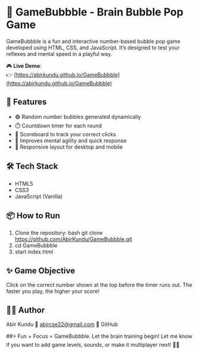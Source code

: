 # 🧠 GameBubbble - Brain Bubble Pop Game

GameBubbble is a fun and interactive number-based bubble pop game developed using HTML, CSS, and JavaScript. It’s designed to test your reflexes and mental speed in a playful way.

🎮 **Live Demo**:  
👉 [https://abirkundu.github.io/GameBubbble](https://abirkundu.github.io/GameBubbble)

## 🚀 Features

- 🟢 Random number bubbles generated dynamically
- ⏱️ Countdown timer for each round
- 🔢 Scoreboard to track your correct clicks
- 🧠 Improves mental agility and quick response
- 📱 Responsive layout for desktop and mobile

## 🛠️ Tech Stack

- HTML5  
- CSS3  
- JavaScript (Vanilla)

## 📦 How to Run

1. Clone the repository:
   bash
   git clone https://github.com/AbirKundu/GameBubbble.git
2. cd GameBubbble
3. start index.html

## ✨ Game Objective
Click on the correct number shown at the top before the timer runs out. The faster you play, the higher your score!

## 👨‍💻 Author
Abir Kundu
📧 abircse22@gmail.com
🔗 GitHub

##⚡ Fun + Focus = GameBubbble. Let the brain training begin!
Let me know if you want to add game levels, sounds, or make it multiplayer next! 🎯🔥






